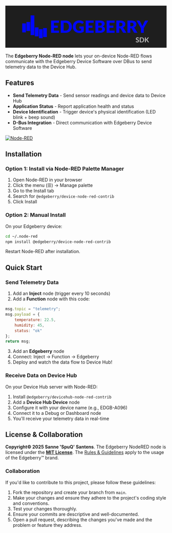 ![Edgeberry Banner](https://raw.githubusercontent.com/Edgeberry/.github/main/brand/Edgeberry_banner_SDK.png)

The **Edgeberry Node-RED node** lets your on-device Node-RED flows communicate with the Edgeberry Device Software over DBus to send telemetry data to the Device Hub.

## Features

- **Send Telemetry Data** - Send sensor readings and device data to Device Hub  
- **Application Status** - Report application health and status  
- **Device Identification** - Trigger device's physical identification (LED blink + beep sound)
- **D-Bus Integration** - Direct communication with Edgeberry Device Software

[![Node-RED](https://img.shields.io/badge/Node--RED-Edgeberry-blue?logo=nodered)](https://flows.nodered.org/node/@edgeberry/device-node-red-contrib)

## Installation

### Option 1: Install via Node-RED Palette Manager
1. Open Node-RED in your browser
2. Click the menu (☰) → Manage palette
3. Go to the Install tab
4. Search for `@edgeberry/device-node-red-contrib`
5. Click Install

### Option 2: Manual Install
On your Edgeberry device:
```bash
cd ~/.node-red
npm install @edgeberry/device-node-red-contrib
```

Restart Node-RED after installation.

## Quick Start

### Send Telemetry Data

1. Add an **Inject** node (trigger every 10 seconds)
2. Add a **Function** node with this code:
```javascript
msg.topic = "telemetry";
msg.payload = {
    temperature: 22.5,
    humidity: 45,
    status: "ok"
};
return msg;
```
3. Add an **Edgeberry** node
4. Connect: Inject → Function → Edgeberry
5. Deploy and watch the data flow to Device Hub!

### Receive Data on Device Hub

On your Device Hub server with Node-RED:
1. Install `@edgeberry/devicehub-node-red-contrib`
2. Add a **Device Hub Device** node
3. Configure it with your device name (e.g., EDGB-A096)
4. Connect it to a Debug or Dashboard node
5. You'll receive your telemetry data in real-time

## License & Collaboration
**Copyright© 2025 Sanne 'SpuQ' Santens**. The Edgeberry NodeRED node is licensed under the **[MIT License](LICENSE.txt)**. The [Rules & Guidelines](https://github.com/Edgeberry/.github/blob/main/brand/Edgeberry_Trademark_Rules_and_Guidelines.md) apply to the usage of the Edgeberry™ brand.

### Collaboration

If you'd like to contribute to this project, please follow these guidelines:
1. Fork the repository and create your branch from `main`.
2. Make your changes and ensure they adhere to the project's coding style and conventions.
3. Test your changes thoroughly.
4. Ensure your commits are descriptive and well-documented.
5. Open a pull request, describing the changes you've made and the problem or feature they address.